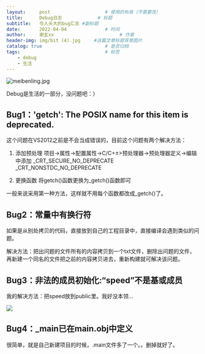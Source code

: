 ```yaml
---
layout:     post   				    # 使用的布局（不需要改）
title:      Debug日志				# 标题 
subtitle:   令人头大的bug汇总 #副标题
date:       2022-04-04 				# 时间
author:     谢玄xx 						# 作者
header-img: img/bit (4).jpg 	#这篇文章标题背景图片
catalog: true 						# 是否归档
tags:								# 标签
    - debug
    - 生活
---
```


![meibenling.jpg](https://github.com/xie96808/xie96808.github.io/tree/master/img/meibenling.jpg)


Debug是生活的一部分，没问题吧：）


## Bug1：'getch': The POSIX name for this item is deprecated. 

这个问题在VS2012之前是不会当成错误的，目前这个问题有两个解决方法：

1. 添加预处理
项目->属性->配置属性->C/C+±>预处理器->预处理器定义->编辑中添加
_CRT_SECURE_NO_DEPRECATE
_CRT_NONSTDC_NO_DEPRECATE

2. 更换函数
将getch()函数更换为_getch()函数即可

一般来说采用第一种方法，这样就不用每个函数都改成_getch()了。

## Bug2：常量中有换行符

如果是从别处拷贝的代码，直接放到自己的工程目录中，直接编译会遇到类似的问题。

解决方法：把出问题的文件所有的内容拷贝到一个txt文件，删除出问题的文件，再新建一个同名的文件把之前的内容拷贝进去，重新构建就可解决该问题。


## Bug3：非法的成员初始化:“speed”不是基或成员

我的解决方法：把speed放到public里。我好没本领...


![](https://github.com/xie96808/xie96808.github.io/tree/master/img/meibenling.jpg)



## Bug4：_main已在main.obj中定义

很简单，就是自己新建项目的时候，.main文件多了一个。。删掉就好了。

